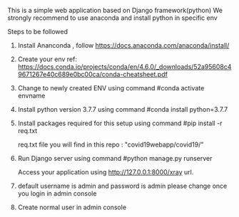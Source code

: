 This is a simple web application based on Django framework(python)
We strongly recommend to use anaconda and install python in specific env

Steps to be followed


1.	Install Ananconda , follow  https://docs.anaconda.com/anaconda/install/
2.	Create your env ref: https://docs.conda.io/projects/conda/en/4.6.0/_downloads/52a95608c49671267e40c689e0bc00ca/conda-cheatsheet.pdf 
3.	Change to newly created ENV using command
    #conda activate envname
4.	Install python version 3.7.7 using command 
    #conda install python=3.7.7
5.	Install packages required for this setup using command
    #pip install -r req.txt

    req.txt file you will find in this repo : "covid19webapp/covid19/"
    
6.	Run Django server using  command
    #python manage.py runserver
    
    Access your application using http://127.0.0.1:8000/xray url. 
    
7.  default username is admin and password is admin
    please change once you login in admin console

8.  Create normal user in admin console


